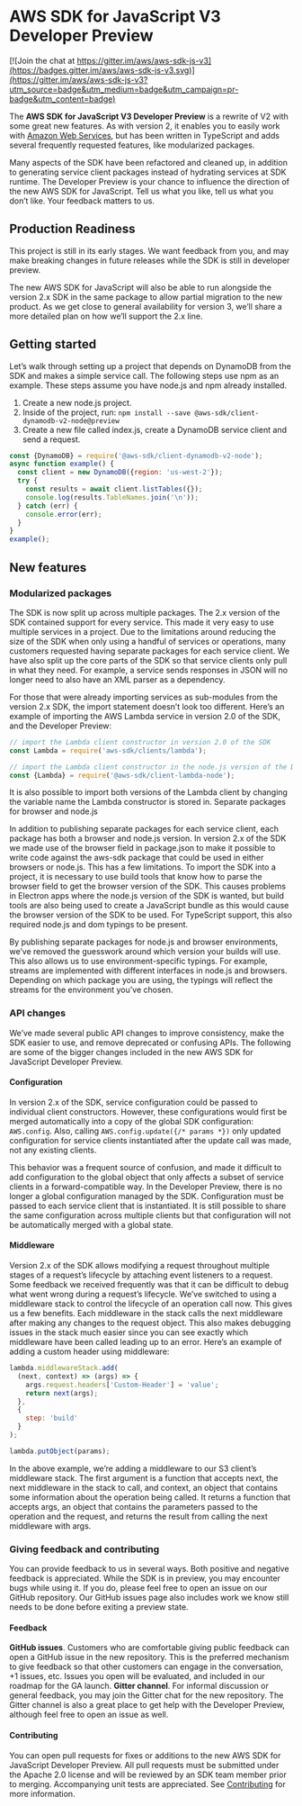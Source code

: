 # AWS SDK for JavaScript V3 Developer Preview

[![Join the chat at https://gitter.im/aws/aws-sdk-js-v3](https://badges.gitter.im/aws/aws-sdk-js-v3.svg)](https://gitter.im/aws/aws-sdk-js-v3?utm_source=badge&utm_medium=badge&utm_campaign=pr-badge&utm_content=badge)

The __AWS SDK for JavaScript V3 Developer Preview__ is a rewrite of V2 with some great new features. As with version 2, it enables you to easily work with [Amazon Web Services](https://aws.amazon.com/), but has been written in TypeScript and adds several frequently requested features, like modularized packages. 

Many aspects of the SDK have been refactored and cleaned up, in addition to generating service client packages instead of hydrating services at SDK runtime. The Developer Preview is your chance to influence the direction of the new AWS SDK for JavaScript. Tell us what you like, tell us what you don’t like. Your feedback matters to us.

## Production Readiness
This project is still in its early stages. We want feedback from you, and may make breaking changes in future releases while the SDK is still in developer preview.

The new AWS SDK for JavaScript will also be able to run alongside the version 2.x SDK in the same package to allow partial migration to the new product. As we get close to general availability for version 3, we’ll share a more detailed plan on how we’ll support the 2.x line.


## Getting started
Let’s walk through setting up a project that depends on DynamoDB from the SDK and makes a simple service call. The following steps use npm as an example. These steps assume you have node.js and npm already installed.
1.	Create a new node.js project.
2.	Inside of the project, run: `npm install --save @aws-sdk/client-dynamodb-v2-node@preview`
3.	Create a new file called index.js, create a DynamoDB service client and send a request.
```javascript
const {DynamoDB} = require('@aws-sdk/client-dynamodb-v2-node');
async function example() {
  const client = new DynamoDB({region: 'us-west-2'});
  try {
    const results = await client.listTables({});
    console.log(results.TableNames.join('\n'));
  } catch (err) {
    console.error(err);
  }
}
example();
```

## New features
### Modularized packages
The SDK is now split up across multiple packages. The 2.x version of the SDK contained support for every service. This made it very easy to use multiple services in a project. Due to the limitations around reducing the size of the SDK when only using a handful of services or operations, many customers requested having separate packages for each service client. We have also split up the core parts of the SDK so that service clients only pull in what they need. For example, a service sends responses in JSON will no longer need to also have an XML parser as a dependency.

For those that were already importing services as sub-modules from the version 2.x SDK, the import statement doesn’t look too different. Here’s an example of importing the AWS Lambda service in version 2.0 of the SDK, and the Developer Preview:
```javascript
// import the Lambda client constructor in version 2.0 of the SDK
const Lambda = require('aws-sdk/clients/lambda');

// import the Lambda client constructor in the node.js version of the Developer Preview
const {Lambda} = require('@aws-sdk/client-lambda-node');
```
It is also possible to import both versions of the Lambda client by changing the variable name the Lambda constructor is stored in.
Separate packages for browser and node.js

In addition to publishing separate packages for each service client, each package has both a browser and node.js version. In version 2.x of the SDK we made use of the browser field in package.json to make it possible to write code against the aws-sdk package that could be used in either browsers or node.js. This has a few limitations. To import the SDK into a project, it is necessary to use build tools that know how to parse the browser field to get the browser version of the SDK. This causes problems in Electron apps where the node.js version of the SDK is wanted, but build tools are also being used to create a JavaScript bundle as this would cause the browser version of the SDK to be used. For TypeScript support, this also required node.js and dom typings to be present.

By publishing separate packages for node.js and browser environments, we’ve removed the guesswork around which version your builds will use. This also allows us to use environment-specific typings. For example, streams are implemented with different interfaces in node.js and browsers. Depending on which package you are using, the typings will reflect the streams for the environment you’ve chosen.

### API changes
We’ve made several public API changes to improve consistency, make the SDK easier to use, and remove deprecated or confusing APIs. The following are some of the bigger changes included in the new AWS SDK for JavaScript Developer Preview.
#### Configuration
In version 2.x of the SDK, service configuration could be passed to individual client constructors. 
However, these configurations would first be merged automatically into a copy of the global SDK configuration: `AWS.config`. 
Also, calling `AWS.config.update({/* params *})` only updated configuration for service clients instantiated after the update call was made, not any existing clients. 

This behavior was a frequent source of confusion, and made it difficult to add configuration to the global object that only affects a subset of service clients in a forward-compatible way.
In the Developer Preview, there is no longer a global configuration managed by the SDK. 
Configuration must be passed to each service client that is instantiated. 
It is still possible to share the same configuration across multiple clients but that configuration will not be automatically merged with a global state.
#### Middleware
Version 2.x of the SDK allows modifying a request throughout multiple stages of a request’s lifecycle by attaching event listeners to a request.
Some feedback we received frequently was that it can be difficult to debug what went wrong during a request’s lifecycle.
We’ve switched to using a middleware stack to control the lifecycle of an operation call now.
This gives us a few benefits. Each middleware in the stack calls the next middleware after making any changes to the request object.
This also makes debugging issues in the stack much easier since you can see exactly which middleware have been called leading up to an error.
Here’s an example of adding a custom header using middleware:
```javascript
lambda.middlewareStack.add(
  (next, context) => (args) => {
    args.request.headers['Custom-Header'] = 'value';
    return next(args);
  },
  {
    step: 'build'
  }
);

lambda.putObject(params);
```
In the above example, we’re adding a middleware to our S3 client’s middleware stack. 
The first argument is a function that accepts next, the next middleware in the stack to call, and context, an object that contains some information about the operation being called. 
It returns a function that accepts args, an object that contains the parameters passed to the operation and the request, and returns the result from calling the next middleware with args.
### Giving feedback and contributing
You can provide feedback to us in several ways. Both positive and negative feedback is appreciated.
While the SDK is in preview, you may encounter bugs while using it. 
If you do, please feel free to open an issue on our GitHub repository.
Our GitHub issues page also includes work we know still needs to be done before exiting a preview state.
#### Feedback
__GitHub issues__. Customers who are comfortable giving public feedback can open a GitHub issue in the new repository.
This is the preferred mechanism to give feedback so that other customers can engage in the conversation, +1 issues, etc.
Issues you open will be evaluated, and included in our roadmap for the GA launch.
__Gitter channel__. For informal discussion or general feedback, you may join the Gitter chat for the new repository.
The Gitter channel is also a great place to get help with the Developer Preview, although feel free to open an issue as well.
#### Contributing
You can open pull requests for fixes or additions to the new AWS SDK for JavaScript Developer Preview.
All pull requests must be submitted under the Apache 2.0 license and will be reviewed by an SDK team member prior to merging. 
Accompanying unit tests are appreciated. See [Contributing](CONTRIBUTING.md) for more information.
